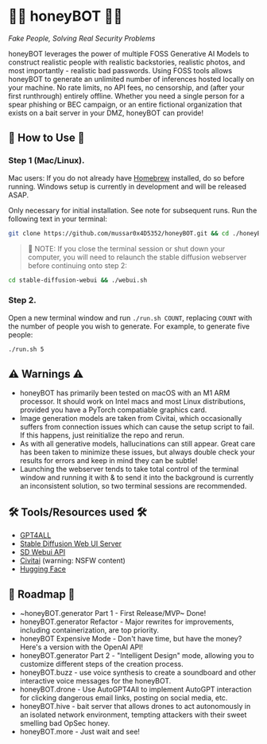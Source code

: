 # 🍯🤖 honeyBOT 🤖🍯

*Fake People, Solving Real Security Problems*

honeyBOT leverages the power of multiple FOSS Generative AI Models to construct realistic people with realistic backstories, realistic photos, and most importantly - realistic bad passwords. Using FOSS tools allows honeyBOT to generate an unlimited number of inferences hosted locally on your machine. No rate limits, no API fees, no censorship, and (after your first runthrough) entirely offline. Whether you need a single person for a spear phishing or BEC campaign, or an entire fictional organization that exists on a bait server in your DMZ, honeyBOT can provide!

## 🐝 How to Use 🐝

### Step 1 (Mac/Linux).

Mac users: If you do not already have [Homebrew](https://brew.sh) installed, do so before running.
Windows setup is currently in development and will be released ASAP.

Only necessary for initial installation. See note for subsequent runs. Run the following text in your terminal:
```bash
git clone https://github.com/mussar0x4D5352/honeyBOT.git && cd ./honeyBOT && chmod +x *.sh && ./setup.sh
```
>🚨 NOTE: If you close the terminal session or shut down your computer, you will need to relaunch the stable diffusion webserver before continuing onto step 2:
```bash
cd stable-diffusion-webui && ./webui.sh
```


### Step 2.

Open a new terminal window and run `./run.sh COUNT`, replacing `COUNT` with the number of people you wish to generate. For example, to generate five people:

```bash
./run.sh 5
```

## ⚠️ Warnings ⚠️

* honeyBOT has primarily been tested on macOS with an M1 ARM processor. It should work on Intel macs and most Linux distributions, provided you have a PyTorch compatiable graphics card.
* Image generation models are taken from Civitai, which occasionally suffers from connection issues which can cause the setup script to fail. If this happens, just reinitialize the repo and rerun.
* As with all generative models, hallucinations can still appear. Great care has been taken to minimize these issues, but always double check your results for errors and keep in mind they can be subtle!
* Launching the webserver tends to take total control of the terminal window and running it with & to send it into the background is currently an inconsistent solution, so two terminal sessions are recommended.

## 🛠️ Tools/Resources used 🛠️

* [GPT4ALL](https://gpt4all.io/index.html)
* [Stable Diffusion Web UI Server](https://github.com/AUTOMATIC1111/stable-diffusion-webui)
* [SD Webui API](https://github.com/mix1009/sdwebuiapi)
* [Civitai](https://civitai.com/) (warning: NSFW content)
* [Hugging Face](https://huggingface.co/)

## 🚗 Roadmap 🚗

* ~honeyBOT.generator Part 1 - First Release/MVP~ Done!
* honeyBOT.generator Refactor - Major rewrites for improvements, including containerization, are top priority.
* honeyBOT Expensive Mode - Don't have time, but have the money? Here's a version with the OpenAI API!
* honeyBOT.generator Part 2 - "Intelligent Design" mode, allowing you to customize different steps of the creation process.
* honeyBOT.buzz - use voice synthesis to create a soundboard and other interactive voice messages for the honeyBOT.
* honeyBOT.drone - Use AutoGPT4All to implement AutoGPT interaction for clicking dangerous email links, posting on social media, etc.
* honeyBOT.hive - bait server that allows drones to act autonomously in an isolated network environment, tempting attackers with their sweet smelling bad OpSec honey.
* honeyBOT.more - Just wait and see!